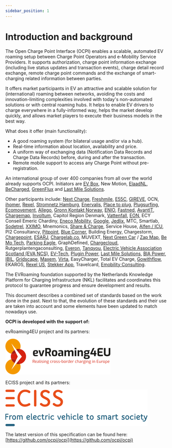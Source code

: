 ```yaml
---
sidebar_position: 1
---
```


# Introduction and background

The Open Charge Point Interface (OCPI) enables a scalable, automated EV roaming setup between Charge Point Operators and
e-Mobility Service Providers. It supports authorization, charge point information exchange (including live status
updates and transaction events), charge detail record exchange, remote charge point commands and the exchange of
smart-charging related information between parties.

It offers market participants in EV an attractive and scalable solution for (international) roaming between networks,
avoiding the costs and innovation-limiting complexities involved with today's non-automated solutions or with central
roaming hubs. It helps to enable EV drivers to charge everywhere in a fully-informed way, helps the market develop
quickly, and allows market players to execute their business models in the best way.

What does it offer (main functionality):

* A good roaming system (for bilateral usage and/or via a hub).
* Real-time information about location, availability and price.
* A uniform way of exchanging data (Notification Data Records and Charge Data Records) before, during and after the
  transaction.
* Remote mobile support to access any Charge Point without pre-registration.

An international group of over 400 companies from all over the world already supports OCPI. Initiators are
[EV Box](https://evbox.com), New Motion, [ElaadNL](https://elaad.nl), [BeCharged](https://www.becharge.es),
[GreenFlux](https://www.greenflux.com) and [Last Mile Solutions](https://www.lastmilesolutions.com).

Other participants include: [Next Charge](https://nextcharge.app), [Freshmile](https://www.freshmile.com),
[E55C](https://www.e55c.com), [GIREVE](https://www.gireve.com), OCN, [ihomer](https://ihomer.nl),
[Rexel](https://www.rexel.com), [Stromnetz Hamburg](https://www.stromnetz-hamburg.de), [Enervalis](https://enervalis.com),
[Place to plug](https://placetoplug.com), [Plugsurfing](https://plugsurfing.com), [Ecomovement](https://www.eco-movement.com),
[Allego](https://www.allego.eu), [Gronn Kontakt Norway](https://no.mer.eco), [ENIO](https://www.enio-management.com),
[Fastned](https://fastnedcharging.com), [AvantIT](https://www.avantit.no), [Chargemap](https://chargemap.com),
[Involtum](https://involtum.com), Capitol Region Denmark, [Vattenfall](https://group.vattenfall.com),
[EON](https://www.eonenergy.com), ECY Conseil Emeric Chardiny, [Eneco Mobility](https://www.eneco-emobility.com),
[Google](https://abc.xyz), [Jedlix](https://www.jedlix.com), MTC, Smartlab, [Sodetrel](https://www.izivia.com),
[XXIMO](https://www.xximo.nl), Mnemonics, [Share & Charge](https://shareandcharge.com), Service House, [Alfen / ICU](https://alfen.com),
PI2 Consultancy, [Pitpoint](https://www.pitpointcleanfuels.com), [Blue Corner](https://www.bluecorner.nl), Building Energy,
Chargestorm, [Chargepoint](https://www.chargepoint.com), [ESARJ](https://esarj.com), [Chargelab.co](https://www.chargelab.co),
MUVEXT, [Next Green Car](https://www.nextgreencar.com) / [Zap Map](https://www.zap-map.com), [Be Mo Tech](https://be-mo.io),
[Parking Eagle](https://www.parkingeagle.com), GraphDefined, [Chargecloud](https://www.chargecloud.de),
Rutgerplantengaconsulting, [Everon](https://everon.io), [Tanqyou](https://www.tanqyou.com),
[Electric Vehicle Association Scotland (EVA NCS)](https://www.eva.scot), [EV-Tech](https://evtech.us),
[Plugin Power](https://plugin-power.com), [Last Mile Solutions](https://www.lastmilesolutions.com),
[BIA Power](https://www.biapower.io), [IBIL](https://www.ibil.es), [Gridscape](https://grid-scape.com),
[Maxem](https://maxem.io), [Virta](https://www.virta.global), EasyCharger, Total EV Charge, [Gowithflow](https://gowithflow.io),
EKAROS, [Rexel US](https://www.rexelusa.com), [Stekker App](https://www.stekker.com), Travelcard,
[Emobility Consulting](http://www.emobilityconsulting.com).

The EVRoaming foundation supported by the Netherlands Knowledge Platform for Charging Infrastructure (NKL)
facilitates and coordinates this protocol to guarantee progress and ensure development and results.

This document describes a combined set of standards based on the work done in the past. Next to that,
the evolution of these standards and their use are taken into account and some elements have been updated to match
nowadays use.

**OCPI is developed with the support of:**

evRoaming4EU project and its partners:

![evRoaming4EU logo](img/evroamingeu_logo.png)

ECISS project and its partners:

![ECISS logo](img/eciss_logo.png)

The latest version of this specification can be found here: [https://github.com/ocpi/ocpi](https://github.com/ocpi/ocpi)
